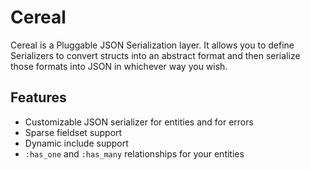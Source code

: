 # Cereal

Cereal is a Pluggable JSON Serialization layer. It allows you to define Serializers
to convert structs into an abstract format and then serialize those formats into JSON
in whichever way you wish.

## Features

* Customizable JSON serializer for entities and for errors
* Sparse fieldset support
* Dynamic include support
* `:has_one` and `:has_many` relationships for your entities

